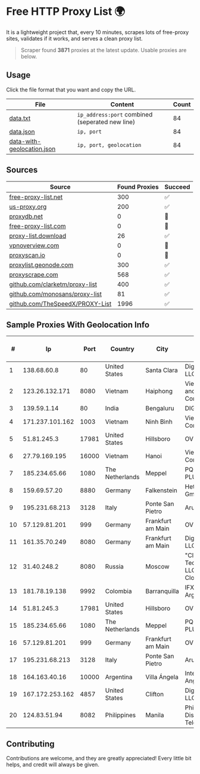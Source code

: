 
# Free HTTP Proxy List 🌍

It is a lightweight project that, every 10 minutes, scrapes lots of free-proxy sites, validates if it works, and serves a clean proxy list.


> Scraper found **3871** proxies at the latest update. Usable proxies are below.

## Usage

Click the file format that you want and copy the URL.


|File|Content|Count|
|----|-------|-----|
|[data.txt](https://raw.githubusercontent.com/themiralay/Proxy-List-World/master/data.txt)|`ip_address:port` combined (seperated new line)|84|
|[data.json](https://raw.githubusercontent.com/themiralay/Proxy-List-World/master/data.json)|`ip, port`|84|
|[data-with-geolocation.json](https://raw.githubusercontent.com/themiralay/Proxy-List-World/master/data-with-geolocation.json)|`ip, port, geolocation`|84|

## Sources

|Source|Found Proxies|Succeed|
|------|-------------|-------|
|[free-proxy-list.net](https://free-proxy-list.net)|300|✅|
|[us-proxy.org](https://www.us-proxy.org)|200|✅|
|[proxydb.net](http://proxydb.net)|0|🚫|
|[free-proxy-list.com](https://free-proxy-list.com/?page=&port=&type%5B%5D=http&type%5B%5D=https&up_time=0&search=Search)|0|🚫|
|[proxy-list.download](https://www.proxy-list.download/HTTP)|26|✅|
|[vpnoverview.com](https://vpnoverview.com/privacy/anonymous-browsing/free-proxy-servers)|0|🚫|
|[proxyscan.io](https://www.proxyscan.io)|0|🚫|
|[proxylist.geonode.com](https://proxylist.geonode.com/api/proxy-list?limit=300&page=1&sort_by=lastChecked&sort_type=desc&protocols=http,https)|300|✅|
|[proxyscrape.com](https://api.proxyscrape.com/v2/?request=displayproxies&protocol=http&timeout=10000&country=all&ssl=all&anonymity=all)|568|✅|
|[github.com/clarketm/proxy-list](https://raw.githubusercontent.com/clarketm/proxy-list/master/proxy-list-raw.txt)|400|✅|
|[github.com/monosans/proxy-list](https://raw.githubusercontent.com/monosans/proxy-list/main/proxies/http.txt)|81|✅|
|[github.com/TheSpeedX/PROXY-List](https://raw.githubusercontent.com/TheSpeedX/PROXY-List/master/http.txt)|1996|✅|


## Sample Proxies With Geolocation Info

|#|Ip|Port|Country|City|Internet Service Provider|
|-|--|----|-------|----|-------------------------|
|1|138.68.60.8|80|United States|Santa Clara|DigitalOcean, LLC|
|2|123.26.132.171|8080|Vietnam|Haiphong|VietNam Post and Telecom Corporation|
|3|139.59.1.14|80|India|Bengaluru|DIGITALOCEAN|
|4|171.237.101.162|1003|Vietnam|Ninh Bình|Viettel Corporation|
|5|51.81.245.3|17981|United States|Hillsboro|OVH SAS|
|6|27.79.169.195|16000|Vietnam|Hanoi|Viettel Corporation|
|7|185.234.65.66|1080|The Netherlands|Meppel|PQ HOSTING PLUS S.R.L.|
|8|159.69.57.20|8880|Germany|Falkenstein|Hetzner Online GmbH|
|9|195.231.68.213|3128|Italy|Ponte San Pietro|Aruba S.p.A.|
|10|57.129.81.201|999|Germany|Frankfurt am Main|OVH SAS|
|11|161.35.70.249|8080|Germany|Frankfurt am Main|DigitalOcean, LLC|
|12|31.40.248.2|8080|Russia|Moscow|"Cloud Technologies" LLC trading as Cloud.ru|
|13|181.78.19.138|9992|Colombia|Barranquilla|IFX Networks Argentina S.R.L|
|14|51.81.245.3|17981|United States|Hillsboro|OVH SAS|
|15|185.234.65.66|1080|The Netherlands|Meppel|PQ HOSTING PLUS S.R.L.|
|16|57.129.81.201|999|Germany|Frankfurt am Main|OVH SAS|
|17|195.231.68.213|3128|Italy|Ponte San Pietro|Aruba S.p.A.|
|18|164.163.40.16|10000|Argentina|Villa Ángela|Interret Villa Angela SRL|
|19|167.172.253.162|4857|United States|Clifton|DigitalOcean, LLC|
|20|124.83.51.94|8082|Philippines|Manila|Philippine Long Distance Telephone Co.|



## Contributing

Contributions are welcome, and they are greatly appreciated! Every
little bit helps, and credit will always be given.


